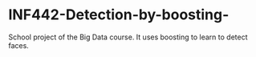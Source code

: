 # INF442-Detection-by-boosting-
School project of the Big Data course. It uses boosting to learn to detect faces.
